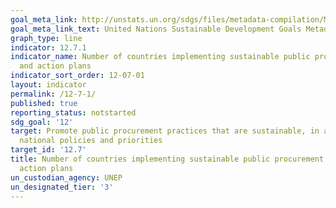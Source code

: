 ```yaml
---
goal_meta_link: http://unstats.un.org/sdgs/files/metadata-compilation/Metadata-Goal-12.pdf
goal_meta_link_text: United Nations Sustainable Development Goals Metadata (pdf 782kB)
graph_type: line
indicator: 12.7.1
indicator_name: Number of countries implementing sustainable public procurement policies
  and action plans
indicator_sort_order: 12-07-01
layout: indicator
permalink: /12-7-1/
published: true
reporting_status: notstarted
sdg_goal: '12'
target: Promote public procurement practices that are sustainable, in accordance with
  national policies and priorities
target_id: '12.7'
title: Number of countries implementing sustainable public procurement policies and
  action plans
un_custodian_agency: UNEP
un_designated_tier: '3'
---
```

